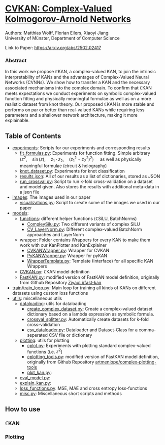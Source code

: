 # [CVKAN: Complex-Valued Kolmogorov-Arnold Networks](https://arxiv.org/abs/2502.02417)
Authors: Matthias Wolff, Florian Eilers, Xiaoyi Jiang \
University of Münster, Department of Computer Science

Link to Paper: https://arxiv.org/abs/2502.02417

### Abstract
In this work we propose $`\mathbb{C}`$KAN, a complex-valued KAN, to join the intrinsic interpretability of KANs and the advantages of Complex-Valued Neural Networks (CVNNs). We show how to transfer a KAN and the necessary associated mechanisms into the complex domain. To confirm that $`\mathbb{C}`$KAN meets expectations we conduct experiments on symbolic complex-valued function fitting and physically meaningful formulae as well as on a more realistic dataset from knot theory. Our proposed $`\mathbb{C}`$KAN is more stable and performs on par or better than real-valued KANs while requiring less parameters and a shallower network architecture, making it more explainable.

## Table of Contents

- [experiments](experiments): Scripts for our experiments and corresponding results
  - [fit_formulas.py](experiments/fit_formulas.py): Experiments for function fitting. Simple arbitrary $\left(z^2, \quad \sin(z), \quad z_1 \cdot z_2, \quad (z_1^2 + z_2^2)^2 \right)\quad$ as well as physically meaningful formulae (circuit & holography)
  - [knot_dataset.py](experiments/knot_dataset.py): Experiments for knot classification
  - [results.json](experiments/results.json): All of our results as a list of dictionaries, stored as JSON
  - [run_crossval.py](experiments/run_crossval.py): Script to run k-fold cross-validation on a dataset and model given. Also stores the results with additional meta-data in a json file
- [images](images): The images used in our paper
  - [visualizations.py](images/visualizations.py): Script to create some of the images we used in our paper
- [models](models):
  - [functions](models/functions): different helper functions ($`\mathbb{C}`$SiLU, BatchNorms)
    - [CompleySilu.py](models/functions/ComplexSilu.py): Two different variants of complex SiLU
    - [CV_LayerNorm.py](models/functions/CV_LayerNorm.py): Different complex-valued BatchNorm approaches and LayerNorm
  - [wrapper](models/wrapper): Folder contains Wrappers for every KAN to make them work with our KanPlotter and KanExplainer
    - [CVKANWrapper.py](models/wrapper/CVKANWrapper.py): Wrapper for CVKAN
    - [PyKANWrapper.py](models/wrapper/PyKANWrapper.py): Wrapper for pyKAN
    - [WrapperTemplate.py](models/wrapper/WrapperTemplate.py): Template (Interface) for all specific KAN Wrappers
  - [CVKAN.py](models/CVKAN.py): $`\mathbb{C}`$KAN model definition
  - [FastKAN.py](models/FastKAN.py): modified version of FastKAN model definition, originally from Github Repository [ZiyaoLi/fast-kan](https://github.com/ZiyaoLi/fast-kan/blob/master/fastkan/fastkan.py)
- [train/train_loop.py](train/train_loop.py): Main loop for training all kinds of KANs on different datasets using custom loss functions
- [utils](utils): miscellaneous utils
  - [dataloading](utils/dataloading): utils for dataloading
    - [create_complex_dataset.py](utils/dataloading/create_complex_dataset.py): Create a complex-valued dataset dictionary based on a lambda expression as symbolic formula.
    - [crossval_splitter.py](utils/dataloading/crossval_splitter.py): Automatically create datasets for k-fold cross-validation
    - [csv_dataloader.py](utils/dataloading/csv_dataloader.py): Dataloader and Dataset-Class for a comma-seperated CSV file or dictionary
  - [plotting](utils/plotting): utils for plotting
    - [cplot.py](utils/plotting/cplot.py): Experiments with plotting standard complex-valued functions (i.e. $`z^2`$)
    - [cplotting_tools.py](utils/plotting/cplotting_tools.py): modified version of FastKAN model definition, originally from Github Repository [artmenlope/complex-plotting-tools](https://github.com/artmenlope/complex-plotting-tools/blob/master/cplotting_tools.py)
    - [plot_kan.py](utils/plotting/plot_kan.py): 
  - [eval_model.py](utils/eval_model.py): 
  - [explain_kan.py](utils/explain_kan.py): 
  - [loss_functions.py](utils/loss_functions.py): MSE, MAE and cross entropy loss-functions
  - [misc.py](utils/misc.py): Miscellaneous short scripts and methods



## How to use

### $`\mathbb{C}`$KAN

### Plotting